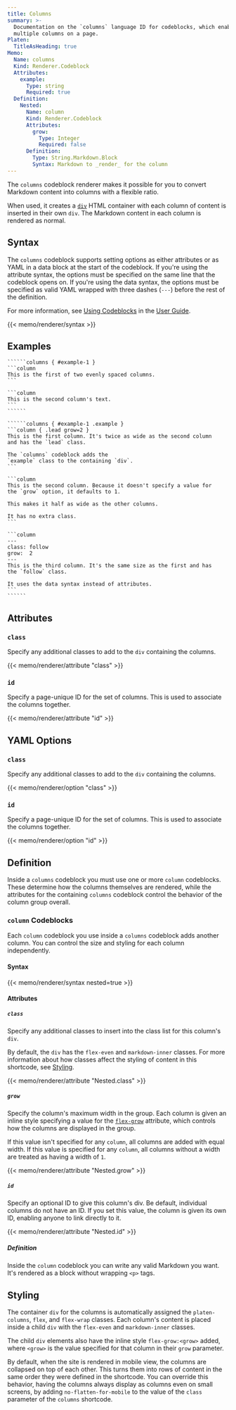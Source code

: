 ```yaml
---
title: Columns
summary: >-
  Documentation on the `columns` language ID for codeblocks, which enables you to format content in
  multiple columns on a page.
Platen:
  TitleAsHeading: true
Memo:
  Name: columns
  Kind: Renderer.Codeblock
  Attributes:
    example:
      Type: string
      Required: true
  Definition:
    Nested:
      Name: column
      Kind: Renderer.Codeblock
      Attributes:
        grow:
          Type: Integer
          Required: false
      Definition:
        Type: String.Markdown.Block
        Syntax: Markdown to _render_ for the column
---
```


The `columns` codeblock renderer makes it possible for you to convert Markdown content into columns
with a flexible ratio.

When used, it creates a [`div`][01] HTML container with each column of content is inserted in their
own `div`. The Markdown content in each column is rendered as normal.

## Syntax

The `columns` codeblock supports setting options as either attributes or as YAML in a data block at
the start of the codeblock. If you're using the attribute syntax, the options must be specified
on the same line that the codeblock opens on. If you're using the data syntax, the options must be
specified as valid YAML wrapped with three dashes (`---`) before the rest of the definition.

For more information, see [Using Codeblocks][02] in the [User Guide][03].

{{< memo/renderer/syntax >}}

## Examples

`````````memo-example-renderer { title="Minimal Example" }
``````columns { #example-1 }
```column
This is the first of two evenly spaced columns.
```

```column
This is the second column's text.
```
``````
`````````

`````````memo-example-renderer { title="Full Example" }
``````columns { #example-1 .example }
```column { .lead grow=2 }
This is the first column. It's twice as wide as the second column
and has the `lead` class.

The `columns` codeblock adds the
`example` class to the containing `div`.
```

```column
This is the second column. Because it doesn't specify a value for
the `grow` option, it defaults to 1.

This makes it half as wide as the other columns.

It has no extra class.
```

```column
---
class: follow
grow:  2
---
This is the third column. It's the same size as the first and has
the `follow` class.

It uses the data syntax instead of attributes.
```
``````
`````````

## Attributes

### `class`

Specify any additional classes to add to the `div` containing the columns.

{{< memo/renderer/attribute "class" >}}

### `id`

Specify a page-unique ID for the set of columns. This is used to associate the columns together.

{{< memo/renderer/attribute "id" >}}

## YAML Options

### `class`

Specify any additional classes to add to the `div` containing the columns.

{{< memo/renderer/option "class" >}}

### `id`

Specify a page-unique ID for the set of columns. This is used to associate the columns together.

{{< memo/renderer/option "id" >}}

## Definition

Inside a `columns` codeblock you must use one or more `column` codeblocks. These determine how the
columns themselves are rendered, while the attributes for the containing `columns` codeblock control
the behavior of the column group overall.

### `column` Codeblocks

Each `column` codeblock you use inside a `columns` codeblock adds another column. You can control
the size and styling for each column independently.

#### Syntax

{{< memo/renderer/syntax nested=true >}}

#### Attributes

##### `class`

Specify any additional classes to insert into the class list for this column's `div`.

By default, the `div` has the `flex-even` and `markdown-inner` classes. For more information about
how classes affect the styling of content in this shortcode, see [Styling](#styling).

{{< memo/renderer/attribute "Nested.class" >}}

##### `grow`

Specify the column's maximum width in the group. Each column is given an inline style specifying a
value for the [`flex-grow`][04] attribute, which controls how the columns are displayed in the
group.

If this value isn't specified for any `column`, all columns are added with equal width. If this
value is specified for any `column`, all columns without a width are treated as having a width of
`1`.

{{< memo/renderer/attribute "Nested.grow" >}}

##### `id`

Specify an optional ID to give this column's div. Be default, individual columns do not have an ID.
If you set this value, the column is given its own ID, enabling anyone to link directly to it.

{{< memo/renderer/attribute "Nested.id" >}}

##### Definition

Inside the `column` codeblock you can write any valid Markdown you want. It's rendered as a block
without wrapping `<p>` tags.

## Styling

The container `div` for the columns is automatically assigned the `platen-columns`, `flex`, and
`flex-wrap` classes. Each column's content is placed inside a child `div` with the `flex-even` and
`markdown-inner` classes.

The child `div` elements also have the inline style `flex-grow:<grow>` added, where `<grow>` is the
value specified for that column in their `grow` parameter.

By default, when the site is rendered in mobile view, the columns are collapsed on top of each
other. This turns them into rows of content in the same order they were defined in the shortcode.
You can override this behavior, having the columns always display as columns even on small screens,
by adding `no-flatten-for-mobile` to the value of the `class` parameter of the `columns` shortcode.

<!-- Link References -->
[01]: https://developer.mozilla.org/en-US/docs/Web/HTML/Element/div
[02]: /using
[03]: /using
[04]: https://developer.mozilla.org/en-US/docs/Web/CSS/flex-grow
